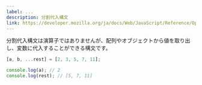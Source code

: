 ```yaml
---
label: ...
description: 分割代入構文
link: https://developer.mozilla.org/ja/docs/Web/JavaScript/Reference/Operators/Destructuring_assignment
---
```


分割代入構文は演算子ではありませんが、配列やオブジェクトから値を取り出し、変数に代入することができる構文です。

```typescript
[a, b, ...rest] = [2, 3, 5, 7, 11];

console.log(a); // 2
console.log(rest); // [5, 7, 11]
```
